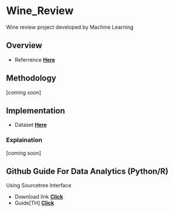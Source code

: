 # Wine_Review
Wine review project developed by Machine Learning

## Overview
* Referrence **[Here](https://www.kaggle.com/zynicide/wine-reviews#winemag-data-130k-v2.csv)** 

## Methodology
[coming soon]

## Implementation
* Dataset **[Here](https://www.kaggle.com/zynicide/wine-reviews/downloads/wine-reviews.zip/4)**  
### Explaination
[coming soon]

## Github Guide For Data Analytics (Python/R)

Using Sourcetree Interface
* Download link **[Click](https://www.sourcetreeapp.com/)**  
* Guide[TH] **[Click](https://medium.com/dolab/blog-6-github-%E0%B8%84%E0%B8%B7%E0%B8%AD%E0%B8%AD%E0%B8%B0%E0%B9%84%E0%B8%A3-sourcetree-%E0%B8%AA%E0%B8%B3%E0%B8%AB%E0%B8%A3%E0%B8%B1%E0%B8%9A%E0%B8%A1%E0%B8%B7%E0%B8%AD%E0%B9%83%E0%B8%AB%E0%B8%A1%E0%B9%88-6d3b52105883)**  

``` bash

```

